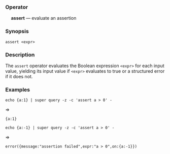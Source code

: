 ### Operator

&emsp; **assert** &mdash; evaluate an assertion

### Synopsis

```
assert <expr>
```
### Description

The `assert` operator evaluates the Boolean expression `<expr>` for each
input value, yielding its input value if `<expr>` evaluates to true or a
structured error if it does not.

### Examples

```mdtest-command
echo {a:1} | super query -z -c 'assert a > 0' -
```
=>
```mdtest-output
{a:1}
```

```mdtest-command
echo {a:-1} | super query -z -c 'assert a > 0' -
```
=>
```mdtest-output
error({message:"assertion failed",expr:"a > 0",on:{a:-1}})
```
